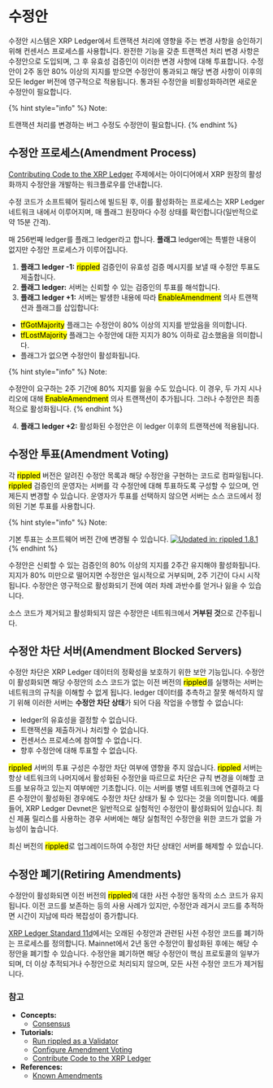 # 수정안

수정안 시스템은 XRP Ledger에서 트랜잭션 처리에 영향을 주는 변경 사항을 승인하기 위해 컨센서스 프로세스를 사용합니다. 완전한 기능을 갖춘 트랜잭션 처리 변경 사항은 수정안으로 도입되며, 그 후 유효성 검증인이 이러한 변경 사항에 대해 투표합니다. 수정안이 2주 동안 80% 이상의 지지를 받으면 수정안이 통과되고 해당 변경 사항이 이후의 모든 ledger 버전에 영구적으로 적용됩니다. 통과된 수정안을 비활성화하려면 새로운 수정안이 필요합니다.

{% hint style="info" %}
Note:

트랜잭션 처리를 변경하는 버그 수정도 수정안이 필요합니다.
{% endhint %}

## 수정안 프로세스(Amendment Process)

&#x20;[Contributing Code to the XRP Ledger](https://xrpl.org/contribute-code-flow.html) 주제에서는 아이디어에서 XRP 원장의 활성화까지 수정안을 개발하는 워크플로우를 안내합니다.

수정 코드가 소프트웨어 릴리스에 빌드된 후, 이를 활성화하는 프로세스는 XRP Ledger 네트워크 내에서 이루어지며, 매 플래그 원장마다 수정 상태를 확인합니다(일반적으로 약 15분 간격).

매 256번째 ledger를 플래그 ledger라고 합니다. **플래그** ledger에는 특별한 내용이 없지만 수정안 프로세스가 이루어집니다.

1. **플래그 ledger -1:** <mark style="background-color:yellow;">rippled</mark> 검증인이 유효성 검증 메시지를 보낼 때 수정안 투표도 제출합니다.
2. **플래그 ledger:** 서버는 신뢰할 수 있는 검증인의 투표를 해석합니다.
3. **플래그 ledger +1:** 서버는 발생한 내용에 따라 <mark style="background-color:yellow;">EnableAmendment</mark> 의사 트랜잭션과 플래그를 삽입합니다:

* <mark style="background-color:yellow;">tfGotMajority</mark> 플래그는 수정안이 80% 이상의 지지를 받았음을 의미합니다.
* <mark style="background-color:yellow;">tfLostMajority</mark> 플래그는 수정안에 대한 지지가 80% 이하로 감소했음을 의미합니다.
* 플래그가 없으면 수정안이 활성화됩니다.

{% hint style="info" %}
Note:&#x20;

수정안이 요구하는 2주 기간에 80% 지지를 잃을 수도 있습니다. 이 경우, 두 가지 시나리오에 대해 <mark style="background-color:yellow;">EnableAmendment</mark> 의사 트랜잭션이 추가됩니다. 그러나 수정안은 최종적으로 활성화됩니다.
{% endhint %}

4. **플래그 ledger +2:** 활성화된 수정안은 이 ledger 이후의 트랜잭션에 적용됩니다.

## 수정안 투표(Amendment Voting)&#x20;

각 <mark style="background-color:yellow;">rippled</mark> 버전은 알려진 수정안 목록과 해당 수정안을 구현하는 코드로 컴파일됩니다. <mark style="background-color:yellow;">rippled</mark> 검증인의 운영자는 서버를 각 수정안에 대해 투표하도록 구성할 수 있으며, 언제든지 변경할 수 있습니다. 운영자가 투표를 선택하지 않으면 서버는 소스 코드에서 정의된 기본 투표를 사용합니다.

{% hint style="info" %}
Note:

기본 투표는 소프트웨어 버전 간에 변경될 수 있습니다. [![Updated in: rippled 1.8.1](https://img.shields.io/badge/Updated%20in-rippled%201.8.1-blue.svg) ](https://github.com/ripple/rippled/releases/tag/1.8.1)
{% endhint %}

수정안은 신뢰할 수 있는 검증인의 80% 이상의 지지를 2주간 유지해야 활성화됩니다. 지지가 80% 미만으로 떨어지면 수정안은 일시적으로 거부되며, 2주 기간이 다시 시작됩니다. 수정안은 영구적으로 활성화되기 전에 여러 차례 과반수를 얻거나 잃을 수 있습니다.

소스 코드가 제거되고 활성화되지 않은 수정안은 네트워크에서 **거부된 것**으로 간주됩니다.

## 수정안 차단 서버(Amendment Blocked Servers)

수정안 차단은 XRP Ledger 데이터의 정확성을 보호하기 위한 보안 기능입니다. 수정안이 활성화되면 해당 수정안의 소스 코드가 없는 이전 버전의 <mark style="background-color:yellow;">rippled</mark>를 실행하는 서버는 네트워크의 규칙을 이해할 수 없게 됩니다. ledger 데이터를 추측하고 잘못 해석하지 않기 위해 이러한 서버는 **수정안 차단 상태**가 되어 다음 작업을 수행할 수 없습니다:

* ledger의 유효성을 결정할 수 없습니다.&#x20;
* 트랜잭션을 제출하거나 처리할 수 없습니다.&#x20;
* 컨센서스 프로세스에 참여할 수 없습니다.&#x20;
* 향후 수정안에 대해 투표할 수 없습니다.&#x20;

<mark style="background-color:yellow;">rippled</mark> 서버의 투표 구성은 수정안 차단 여부에 영향을 주지 않습니다. <mark style="background-color:yellow;">rippled</mark> 서버는 항상 네트워크의 나머지에서 활성화된 수정안을 따르므로 차단은 규칙 변경을 이해할 코드를 보유하고 있는지 여부에만 기초합니다. 이는 서버를 병렬 네트워크에 연결하고 다른 수정안이 활성화된 경우에도 수정안 차단 상태가 될 수 있다는 것을 의미합니다. 예를 들어, XRP Ledger Devnet은 일반적으로 실험적인 수정안이 활성화되어 있습니다. 최신 제품 릴리스를 사용하는 경우 서버에는 해당 실험적인 수정안을 위한 코드가 없을 가능성이 높습니다.

최신 버전의 <mark style="background-color:yellow;">rippled</mark>로 업그레이드하여 수정안 차단 상태인 서버를 해제할 수 있습니다.

## 수정안 폐기(Retiring Amendments)

수정안이 활성화되면 이전 버전의 <mark style="background-color:yellow;">rippled</mark>에 대한 사전 수정안 동작의 소스 코드가 유지됩니다. 이전 코드를 보존하는 등의 사용 사례가 있지만, 수정안과 레거시 코드를 추적하면 시간이 지남에 따라 복잡성이 증가합니다.

[XRP Ledger Standard 11d](https://github.com/XRPLF/XRPL-Standards/discussions/19)에서는 오래된 수정안과 관련된 사전 수정안 코드를 폐기하는 프로세스를 정의합니다. Mainnet에서 2년 동안 수정안이 활성화된 후에는 해당 수정안을 폐기할 수 있습니다. 수정안을 폐기하면 해당 수정안이 핵심 프로토콜의 일부가 되며, 더 이상 추적되거나 수정안으로 처리되지 않으며, 모든 사전 수정안 코드가 제거됩니다.



### 참고 <a href="#see-also" id="see-also"></a>

* **Concepts:**
  * [Consensus](https://xrpl.org/consensus.html)
* **Tutorials:**
  * [Run rippled as a Validator](https://xrpl.org/run-rippled-as-a-validator.html)
  * [Configure Amendment Voting](https://xrpl.org/configure-amendment-voting.html)
  * [Contribute Code to the XRP Ledger](https://xrpl.org/contribute-code-flow.html)
* **References:**
  * [Known Amendments](https://xrpl.org/known-amendments.html)

